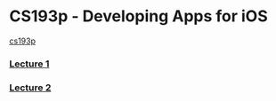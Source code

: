 # CS193p - Developing Apps for iOS
[cs193p](https://cs193p.sites.stanford.edu/2023)

### [Lecture 1](./Docs/Lecture_1)

### [Lecture 2](./Docs/Lecture_2)
